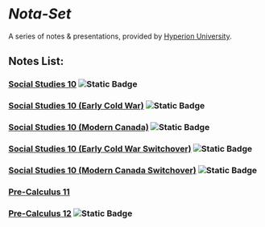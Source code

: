 # ***Nota-Set***
A series of notes & presentations, provided by [<i class="fa-solid fa-circle-nodes"></i> Hyperion University](http://hyperionu.github.io).
## **Notes List:**
### [<i class="fa-solid fa-globe"></i> Social Studies 10](ss10.md) ![Static Badge](https://img.shields.io/badge/NoMD_ZM_Compliance-Partial_Compliant-yellow?logo=adguard)

### [<i class="fa-solid fa-globe"></i> Social Studies 10 (Early Cold War)](cold.md) ![Static Badge](https://img.shields.io/badge/NoMD_ZM_Compliance-Partial_Compliant-yellow?logo=adguard)

### [<i class="fa-solid fa-globe"></i> Social Studies 10 (Modern Canada)](can.md) ![Static Badge](https://img.shields.io/badge/NoMD_ZM_Compliance-Partial_Compliant-yellow?logo=adguard)

### [<i class="fa-solid fa-globe"></i> Social Studies 10 (Early Cold War Switchover)](/ss10/cold.html) ![Static Badge](https://img.shields.io/badge/NoMD_ZM_Compliance-Partial_Compliant-yellow?logo=adguard)

### [<i class="fa-solid fa-globe"></i> Social Studies 10 (Modern Canada Switchover)](/ss10/can.html) ![Static Badge](https://img.shields.io/badge/NoMD_ZM_Compliance-Partial_Compliant-yellow?logo=adguard)

### [<i class="fa-solid fa-circle-xmark"></i> Pre-Calculus 11](pc11.html)

### [<i class="fa-solid fa-wave-square"></i> Pre-Calculus 12](pc12.md) ![Static Badge](https://img.shields.io/badge/NoMD_ZM_Compliance-Partial_Compliant-yellow?logo=adguard)

<!--### [<i class="fa-solid fa-infinity"></i> Calculus 12](calc12.html) ![Static Badge](https://img.shields.io/badge/NoMD_ZM_Compliance-Standard-limegreen?logo=adguard)-->

<link rel="stylesheet" href="https://cdnjs.cloudflare.com/ajax/libs/font-awesome/6.3.0/css/all.min.css">